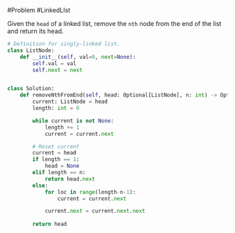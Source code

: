 #Problem 
#LinkedLIst

Given the `head` of a linked list, remove the `nth` node from the end of the list and return its head.
```python
# Definition for singly-linked list.
class ListNode:
    def __init__(self, val=0, next=None):
        self.val = val
        self.next = next


class Solution:
    def removeNthFromEnd(self, head: Optional[ListNode], n: int) -> Optional[ListNode]:
        current: ListNode = head
        length: int = 0

        while current is not None:
            length += 1
            current = current.next

        # Reset current
        current = head
        if length == 1:
            head = None
        elif length == n:
            return head.next
        else:
            for loc in range(length-n-1):
                current = current.next

            current.next = current.next.next
                
        return head
```   

